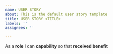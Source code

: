 ```yaml
---
name: USER STORY
about: This is the default user story template
title: USER STORY <TITLE>
labels: ''
assignees: ''

---
```


As a **role** I can **capability** so that **received benefit**
